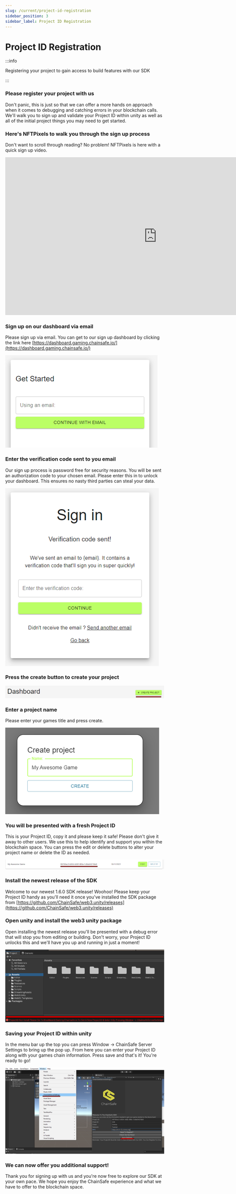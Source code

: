 ```yaml
---
slug: /current/project-id-registration
sidebar_position: 3
sidebar_label: Project ID Registration
---
```



# Project ID Registration

:::info

Registering your project to gain access to build features with our SDK

:::



### Please register your project with us

Don't panic, this is just so that we can offer a more hands on approach when it comes to debugging and catching errors in your blockchain calls. We'll walk you to sign up and validate your Project ID within unity as well as all of the initial project things you may need to get started.

### Here's NFTPixels to walk you through the sign up process

Don't want to scroll through reading? No problem! NFTPixels is here with a quick sign up video.

<iframe width="960" height="500" src="https://www.youtube.com/embed/TbDGaySQ1Io?list=PLPn3rQCo3XrMkgAqFRtih9xGIKciD0b0N" title="How To Register A Project With web3.unity" frameborder="0" allow="accelerometer; autoplay; clipboard-write; encrypted-media; gyroscope; picture-in-picture; web-share" allowfullscreen></iframe>

### Sign up on our dashboard via email

Please sign up via email. You can get to our sign up dashboard by clicking the link here [https://dashboard.gaming.chainsafe.io/](https://dashboard.gaming.chainsafe.io/)

![](v2Assets/dashboardsignup.png)

### Enter the verification code sent to you email

Our sign up process is password free for security reasons. You will be sent an authorization code to your chosen email. Please enter this in to unlock your dashboard. This ensures no nasty third parties can steal your data.

![](v2Assets/authcode.png)

### Press the create button to create your project

![](v2Assets/createbutton.png)

### Enter a project name

Please enter your games title and press create.

![](v2Assets/createproject.png)

### You will be presented with a fresh Project ID

This is your Project ID, copy it and please keep it safe! Please don't give it away to other users. We use this to help identify and support you within the blockchain space. You can press the edit or delete buttons to alter your project name or delete the ID as needed.

![](v2Assets/projectID.png)

### Install the newest release of the SDK

Welcome to our newest 1.6.0 SDK release! Woohoo! Please keep your Project ID handy as you'll need it once you've installed the SDK package from [https://github.com/ChainSafe/web3.unity/releases](https://github.com/ChainSafe/web3.unity/releases)

### Open unity and install the web3 unity package

Open installing the newest release you'll be presented with a debug error that will stop you from editing or building. Don't worry, your Project ID unlocks this and we'll have you up and running in just a moment!

![](v2Assets/notvalid.png)

### Saving your Project ID within unity

In the menu bar up the top you can press Window -> ChainSafe Server Settings to bring up the pop up. From here you can enter your Project ID along with your games chain information. Press save and that's it! You're ready to go!

![](v2Assets/savesettings.png)

### We can now offer you additional support!

Thank you for signing up with us and you're now free to explore our SDK at your own pace. We hope you enjoy the ChainSafe experience and what we have to offer to the blockchain space.

